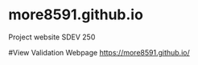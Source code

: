 # more8591.github.io
Project website SDEV 250

#View Validation Webpage
https://more8591.github.io/
